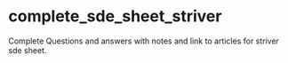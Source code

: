 # complete_sde_sheet_striver
Complete Questions and answers with notes and link to articles for striver sde sheet.
